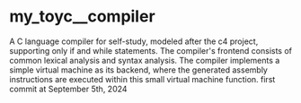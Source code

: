 # my_toyc__compiler
A C language compiler for self-study, modeled after the c4 project, supporting only if and while statements. 
The compiler's frontend consists of common lexical analysis and syntax analysis. 
The compiler implements a simple virtual machine as its backend, where the generated assembly instructions are executed within this small virtual machine function.
first commit at September 5th, 2024